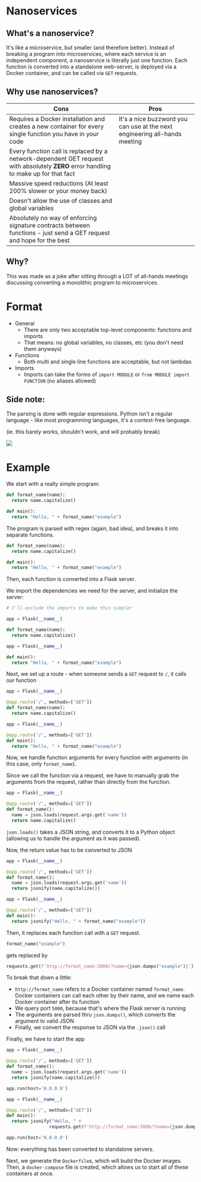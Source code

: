 # Nanoservices

## What's a nanoservice?

It's like a microservice, but smaller (and therefore better). Instead of breaking a program into microservices, where each service is an independent component, a nanoservice is literally just one function. Each function is converted into a standalone web-server, is deployed via a Docker container, and can be called via `GET` requests.

## Why use nanoservices?

Cons | Pros
---|---
Requires a Docker installation and creates a new container for every single function you have in your code  | It's a nice buzzword you can use at the next engineering all-hands meeting
 Every function call is replaced by a network-dependent GET request with absolutely **ZERO** error handling to make up for that fact|
Massive speed reductions (At least 200% slower or your money back) | 
Doesn't allow the use of classes and global variables |
Absolutely no way of enforcing signature contracts between functions - just send a GET request and hope for the best | 

## Why?

This was made as a joke after sitting through a LOT of all-hands meetings discussing converting a monolithic program to microservices. 

# Format

- General
  - There are only two acceptable top-level components: functions and imports
  - That means: no global variables, no classes, etc (you don't need them anyways)
- Functions
  - Both multi and single line functions are acceptable, but not lambdas
- Imports
  - Imports can take the forms of `import MODULE` or `from MODULE import FUNCTION` (no aliases allowed)

## Side note:
The parsing is done with regular expressions. Python isn't a regular language - like most programming languages, it's a context-free language. 

(ie. this barely works, shouldn't work, and will probably break)

![](https://media.geeksforgeeks.org/wp-content/uploads/chomsky.png)


# Example

We start with a really simple program:

```python
def format_name(name):
  return name.capitalize()

def main():
  return "Hello, " + format_name("example")
```

The program is parsed with regex (again, bad idea), and breaks it into separate functions. 
```python
def format_name(name):
  return name.capitalize()
```
```python
def main():
  return "Hello, " + format_name("example")
```


Then, each function is converted into a Flask server.

We import the dependencies we need for the server, and initialize the server:
```python
# I'll exclude the imports to make this simpler

app = Flask(__name__)

def format_name(name):
  return name.capitalize()
```
```python
app = Flask(__name__)

def main():
  return "Hello, " + format_name("example")
```

Next, we set up a route - when someone sends a `GET` request to `/`, it calls our function

```python
app = Flask(__name__)

@app.route('/', methods=['GET'])
def format_name(name):
  return name.capitalize()
```
```python
app = Flask(__name__)

@app.route('/', methods=['GET'])
def main():
  return "Hello, " + format_name("example")
```

Now, we handle function arguments for every function with arguments (in this case, only `format_name`).

Since we call the function via a request, we have to manually grab the arguments from the request, rather than directly from the function. 

```python
app = Flask(__name__)

@app.route('/', methods=['GET'])
def format_name():
  name = json.loads(request.args.get('name'))
  return name.capitalize()
```
`json.loads()` takes a JSON string, and converts it to a Python object (allowing us to handle the argument as it was passed).

Now, the return value has to be converted to JSON 
```python
app = Flask(__name__)

@app.route('/', methods=['GET'])
def format_name():
  name = json.loads(request.args.get('name'))
  return jsonify(name.capitalize())
```
```python
app = Flask(__name__)

@app.route('/', methods=['GET'])
def main():
  return jsonify("Hello, " + format_name("example"))
```

Then, it replaces each function call with a `GET` request.



```python
format_name("example")
```
gets replaced by
```python
requests.get(f'http://format_name:5000/?name={json.dumps("example")}').json()
```

To break that down a little:
- `http://format_name` refers to a Docker container named `format_name`. Docker containers can call each other by their name, and we name each Docker container after its function
- We query port `5000`, because that's where the Flask server is running
- The arguments are parsed thru `json.dumps()`, which converts the argument to valid JSON
- Finally, we convert the response to JSON via the `.json()` call





Finally, we have to start the app
```python
app = Flask(__name__)

@app.route('/', methods=['GET'])
def format_name():
  name = json.loads(request.args.get('name'))
  return jsonify(name.capitalize())

app.run(host='0.0.0.0')
```
```python
app = Flask(__name__)

@app.route('/', methods=['GET'])
def main():
  return jsonify("Hello, " + 
                requests.get(f'http://format_name:5000/?name={json.dumps("example")}').json())

app.run(host='0.0.0.0')
```







  




Now: everything has been converted to standalone servers.

Next, we generate the `Dockerfile`s, which will build the Docker images. Then, a `docker-compose` file is created, which allows us to start all of these containers at once. 

